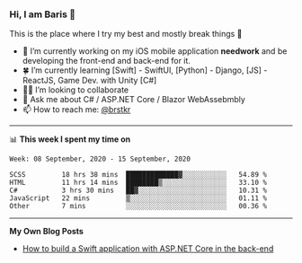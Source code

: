 ### Hi, I am Baris 👋

This is the place where I try my best and mostly break things :rofl:


- 🔭  I’m currently working on my iOS mobile application **needwork** and be developing the front-end and back-end for it.
- 🍀  I’m currently learning [Swift] - SwiftUI, [Python] - Django, [JS] - ReactJS, Game Dev.  with Unity [C#]
- ✌🏻  I’m looking to collaborate
- 💬  Ask me about C# / ASP.NET Core / Blazor WebAssebmbly
- 📫  How to reach me: [@brstkr](https://brstkr.com/contact.html)

---------

📊 **This week I spent my time on**
<!--START_SECTION:waka-->
```text
Week: 08 September, 2020 - 15 September, 2020

SCSS         18 hrs 38 mins  █████████████▓░░░░░░░░░░░   54.89 % 
HTML         11 hrs 14 mins  ████████▒░░░░░░░░░░░░░░░░   33.10 % 
C#           3 hrs 30 mins   ██▓░░░░░░░░░░░░░░░░░░░░░░   10.31 % 
JavaScript   22 mins         ▒░░░░░░░░░░░░░░░░░░░░░░░░   01.11 % 
Other        7 mins          ░░░░░░░░░░░░░░░░░░░░░░░░░   00.36 % 
```
<!--END_SECTION:waka-->

---------

**My Own Blog Posts**
 - [How to build a Swift application with ASP.NET Core in the back-end](https://medium.com/@brstkr3/how-to-connect-your-swift-application-to-an-asp-net-core-back-end-cc0ab9a4fba8)
